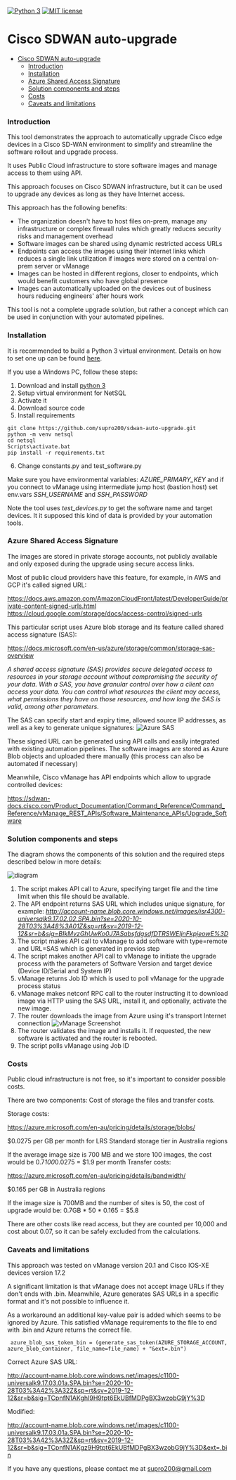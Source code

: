 [![Python 3](https://img.shields.io/badge/python-3.7%20%7C%203.8-blue)](https://www.python.org/downloads/)
[![MIT license](https://img.shields.io/badge/License-MIT-green.svg)](https://lbesson.mit-license.org/)

# Cisco SDWAN auto-upgrade

- [Cisco SDWAN auto-upgrade](#cisco-sdwan-auto-upgrade)
    + [Introduction](#introduction)
    + [Installation](#installation)
    + [Azure Shared Access Signature](#azure-shared-access-signature)
    + [Solution components and steps](#solution-components-and-steps)
    + [Costs](#costs)
    + [Caveats and limitations](#caveats-and-limitations)
    
### Introduction

This tool demonstrates the approach to automatically upgrade Cisco edge devices in a Cisco SD-WAN environment to simplify and streamline the software rollout and upgrade process.

It uses Public Cloud infrastructure to store software images and manage access to them using API.

This approach focuses on Cisco SDWAN infrastructure, but it can be used to upgrade any devices as long as they have Internet access.

This approach has the following benefits:

* The organization doesn't have to host files on-prem, manage any infrastructure or complex firewall rules which greatly reduces security risks and management overhead
* Software images can be shared using dynamic restricted access URLs
* Endpoints can access the images using their Internet links which reduces a single link utilization if images were stored on a central on-prem server or vManage
* Images can be hosted in different regions, closer to endpoints, which would benefit customers who have global presence
* Images can automatically uploaded on the devices out of business hours reducing engineers' after hours work

This tool is not a complete upgrade solution, but rather a concept which can be used in conjunction with your automated pipelines.

### Installation

It is recommended to build a Python 3 virtual environment. 
Details on how to set one up can be found [here](https://docs.python.org/3/library/venv.html). 

If you use a Windows PC, follow these steps:
1. Download and install [python 3](https://www.python.org/downloads/)
2. Setup virtual environment for NetSQL
3. Activate it
4. Download source code
5. Install requirements
```
git clone https://github.com/supro200/sdwan-auto-upgrade.git
python -m venv netsql
cd netsql
Scripts\activate.bat
pip install -r requirements.txt
```
6. Change constants.py and test_software.py

Make sure you have environmental variables: *AZURE_PRIMARY_KEY* and if you connect to vManage using intermediate jump host (bastion host) set env.vars *SSH_USERNAME* and *SSH_PASSWORD*

Note the tool uses *test_devices.py* to get the software name and target devices.
It it supposed this kind of data is provided by your automation tools.

### Azure Shared Access Signature

The images are stored in private storage accounts, not publicly available and only exposed during the upgrade using secure access links.

Most of public cloud providers have this feature, for example, in AWS and GCP it's called signed URL:

https://docs.aws.amazon.com/AmazonCloudFront/latest/DeveloperGuide/private-content-signed-urls.html
https://cloud.google.com/storage/docs/access-control/signed-urls

This particular script uses Azure blob storage and its feature called shared access signature (SAS):

https://docs.microsoft.com/en-us/azure/storage/common/storage-sas-overview

_A shared access signature (SAS) provides secure delegated access to resources in your storage account without compromising the security of your data. With a SAS, you have granular control over how a client can access your data. You can control what resources the client may access, what permissions they have on those resources, and how long the SAS is valid, among other parameters._

The SAS can specify start and expiry time, allowed source IP addresses, as well as a key to generate unique signatures:
![Azure SAS](img/azure_sas_generate.png)

These signed URL can be generated using API calls and easily integrated with existing automation pipelines.
The software images are stored as Azure Blob objects and uploaded there manually (this process can also be automated if necessary)

Meanwhile, Cisco vManage has API endpoints which allow to upgrade controlled devices:

https://sdwan-docs.cisco.com/Product_Documentation/Command_Reference/Command_Reference/vManage_REST_APIs/Software_Maintenance_APIs/Upgrade_Software

### Solution components and steps

The diagram shows the components of this solution and the required steps described below in more details:

![diagram](img/cisco-sdwan-auto-upgrade-diagram.jpg)
1. The script makes API call to Azure, specifying target file and the time limit when this file should be available.
2. The API endpoint returns SAS URL which includes unique signature, for example: _http://account-name.blob.core.windows.net/images/isr4300-universalk9.17.02.02.SPA.bin?se=2020-10-28T03%3A48%3A01Z&sp=rt&sv=2019-12-12&sr=b&sig=BIkMvzGhUwKo0J7ASabsfdgsdfDTRSWEljnFkpjeowE%3D_
3. The script makes API call to vManage to add software with type=remote and URL=SAS which is generated in previos step
4. The script makes another API call to vManage to initiate the upgrade process with the parameters of Software Version and target device (Device ID/Serial and System IP)
5. vManage returns Job ID which is used to poll vManage for the upgrade process status
6. vManage makes netconf RPC call to the router instructing it to download image via HTTP using the SAS URL, install it, and optionally, activate the new image.
7. The router downloads the image from Azure using it's transport Internet connection
![vManage Screenshot](img/vmanage_screenshot.png)
8. The router validates the image and installs it. If requested, the new software is activated and the router is rebooted.
9. The script polls vManage using Job ID 


### Costs

Public cloud infrastructure is not free, so it's important to consider possible costs.

There are two components: Cost of storage the files and transfer costs.


Storage costs:

https://azure.microsoft.com/en-au/pricing/details/storage/blobs/

$0.0275 per GB per month for LRS Standard storage tier in Australia regions

If the average image size is 700 MB and we store 100 images, the cost would be 0.7*100*0.0275 = $1.9 per month
Transfer costs:

https://azure.microsoft.com/en-au/pricing/details/bandwidth/

$0.165 per GB in Australia regions

If the image size is 700MB and the number of sites is 50, the cost of upgrade would be: 0.7GB * 50 * 0.165 = $5.8

There are other costs like read access, but they are counted per 10,000 and cost about 0.07, so it can be safely excluded from the calculations.


### Caveats and limitations

This approach was tested on vManage version 20.1 and Cisco IOS-XE devices version 17.2

A significant limitation is that vManage does not accept image URLs if they don't ends with .bin. Meanwhile, Azure generates SAS URLs in a specific format and it's not possible to influence it.

As a workaround an additional key-value pair is added which seems to be ignored by Azure. This satisfied vManage requirements to the file to end with .bin and Azure returns the correct file.

     azure_blob_sas_token_bin = (generate_sas_token(AZURE_STORAGE_ACCOUNT, azure_blob_container, file_name=file_name) + "&ext=.bin")

Correct Azure SAS URL:

http://account-name.blob.core.windows.net/images/c1100-universalk9.17.03.01a.SPA.bin?se=2020-10-28T03%3A42%3A32Z&sp=rt&sv=2019-12-12&sr=b&sig=TCpnfN1AKghI9H9tpt6EkUBfMDPgBX3wzobG9jY%3D

Modified:

http://account-name.blob.core.windows.net/images/c1100-universalk9.17.03.01a.SPA.bin?se=2020-10-28T03%3A42%3A32Z&sp=rt&sv=2019-12-12&sr=b&sig=TCpnfN1AKgz9H9tpt6EkUBfMDPgBX3wzobG9jY%3D&ext=.bin

If you have any questions, please contact me at supro200@gmail.com
